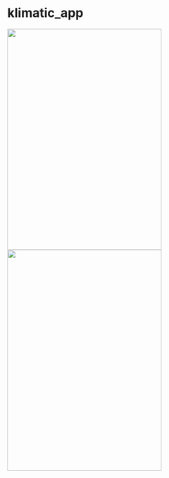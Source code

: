 # klimatic_app

<img src="" width="350" height="500" align="left">
<img src="" width="350" height="500">
